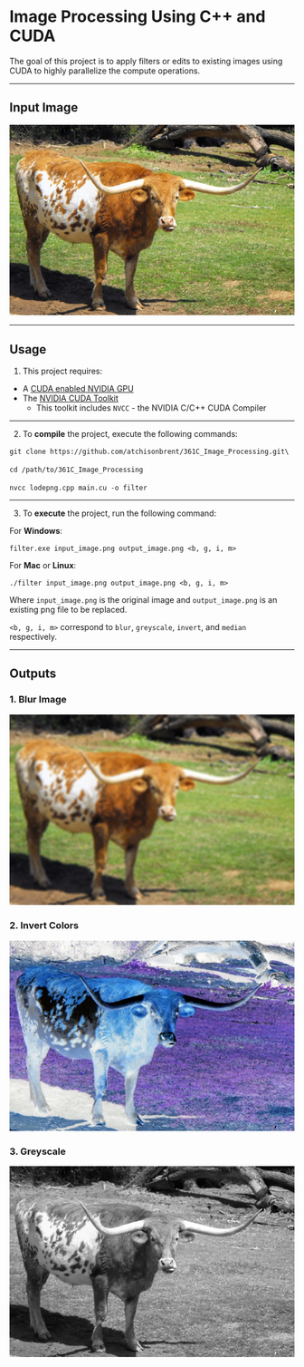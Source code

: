 # Image Processing Using C++ and CUDA
The goal of this project is to apply filters or edits to existing images using CUDA to highly parallelize the compute operations.

***

## Input Image
![Bevo](/images/bevo.png)

***

## Usage
1. This project requires:
* A [CUDA enabled NVIDIA GPU](https://developer.nvidia.com/cuda-gpus)
* The [NVIDIA CUDA Toolkit](https://developer.nvidia.com/cuda-toolkit)
  * This toolkit includes `NVCC` - the NVIDIA C/C++ CUDA Compiler
---
2. To **compile** the project, execute the following commands:
```
git clone https://github.com/atchisonbrent/361C_Image_Processing.git\

cd /path/to/361C_Image_Processing

nvcc lodepng.cpp main.cu -o filter
```
---
3. To **execute** the project, run the following command:

For **Windows**:
```
filter.exe input_image.png output_image.png <b, g, i, m>
```
For **Mac** or **Linux**:
```
./filter input_image.png output_image.png <b, g, i, m>
```
Where `input_image.png` is the original image and `output_image.png` is an existing png file to be replaced.

`<b, g, i, m>` correspond to `blur`, `greyscale`, `invert`, and `median` respectively.

***

## Outputs 
### 1. Blur Image
![Blur](/images/blurbevo.png)
### 2. Invert Colors
![Invert](/images/evilbevo.png)
### 3. Greyscale
![Greyscale](/images/greybevo.png)
